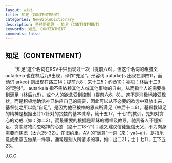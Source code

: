 ```yaml
---
layout: wiki
title: 知足（CONTENTMENT）
categories: NewBibleDictionary
description: 圣经新词典 - 知足（CONTENTMENT）
keywords: 知足, CONTENTMENT
comments: false
---
```


## 知足（CONTENTMENT）

　　“知足”这个名词在RSV中只出现过一次（提前六6），但这个名词的希腊文 autarkeia 也在林后九8出现，译作“充足”。形容词 autarke{s 出现在腓四11，而动词 arkeo{ 则出现在路三14；提前六8；来十三5；约叁10；亦见：林后十二9的“足够”。 autarkeia 指不需依赖其他人或其他事物的自由，从而指个人的需要得到满足（林后九8），或个人的欲念受到控制（提前六6、8）。这不是消极地接受现状，而是积极地确信神已供应自己的需要，因此可以从不必要的欲念中释放出来，基督徒之所以能“自足”，是因为他已被神的恩典所满足（林后十二9）。基督教知足的精神是根据出廿17针对的贪婪的基本诫命，箴十五17，十七1的教训，先知对贪心的劝戒（如：弥二2），而最重要的根据是耶稣的榜样及教导。祂责备人不懂知足、贪恋财物而忽略神的心态（路十二13-21）；祂又建议信徒坚信天父，不为肉身需要而焦虑（太六25-32）。在旧约里，AV 的“满意”一词（来：ya{~al），是指乐意或愿意去做某一件事，通常是别人所请求的事，如：出二21；士十七11；王下五23。

J.C.C.






